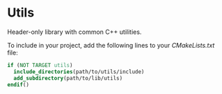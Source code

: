 # Utils

Header-only library with common C++ utilities.

To include in your project, add the following lines to your *CMakeLists.txt* file:

```cmake
if (NOT TARGET utils)
  include_directories(path/to/utils/include)
  add_subdirectory(path/to/lib/utils)
endif()
```
